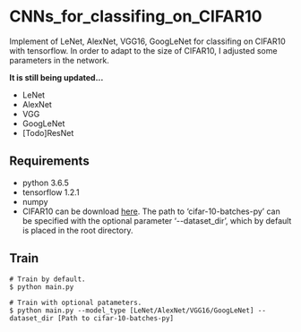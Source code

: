 # CNNs_for_classifing_on_CIFAR10

 Implement of LeNet, AlexNet, VGG16, GoogLeNet for classifing on CIFAR10 with tensorflow. In order to adapt to the size of CIFAR10, I adjusted some parameters in the network. 

**It is still being updated...**

- LeNet
- AlexNet
- VGG
- GoogLeNet
- [Todo]ResNet

## Requirements

- python 3.6.5
- tensorflow 1.2.1
- numpy
- CIFAR10 can be download [here][1]. The path to ‘cifar-10-batches-py’ can be specified with the optional parameter ‘--dataset_dir’, which by default is placed in the root directory.
	
## Train

```
# Train by default.
$ python main.py

# Train with optional patameters.
$ python main.py --model_type [LeNet/AlexNet/VGG16/GoogLeNet] --dataset_dir [Path to cifar-10-batches-py]
```

  [1]: https://www.cs.toronto.edu/~kriz/cifar.html

